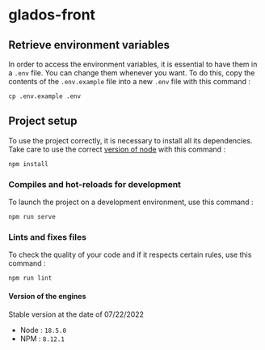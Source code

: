# glados-front

## Retrieve environment variables
In order to access the environment variables, it is essential to have them in a `.env` file. You can change them whenever you want.
To do this, copy the contents of the `.env.example` file into a new `.env` file with this command :
```
cp .env.example .env
```

## Project setup
To use the project correctly, it is necessary to install all its dependencies. Take care to use the correct [version of node](#version-of-the-engines) with this command :
```
npm install
```

### Compiles and hot-reloads for development
To launch the project on a development environment, use this command :
```
npm run serve
```

### Lints and fixes files
To check the quality of your code and if it respects certain rules, use this command :
```
npm run lint
```

#### Version of the engines
Stable version at the date of 07/22/2022
- Node : `18.5.0`
- NPM :  `8.12.1`
